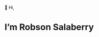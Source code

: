 👋 Hi, 

<h1>I’m Robson Salaberry</h1>


<!---
robsalab/robsalab is a ✨ special ✨ repository because its `README.md` (this file) appears on your GitHub profile.
You can click the Preview link to take a look at your changes.
--->
